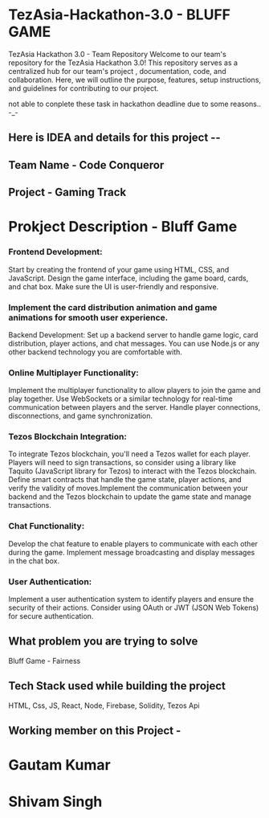 # TezAsia-Hackathon-3.0 - BLUFF GAME 
TezAsia Hackathon 3.0 - Team Repository  Welcome to our team's repository for the TezAsia Hackathon 3.0! This repository serves as a centralized hub for our team's project , documentation, code, and collaboration. Here, we will outline the purpose, features, setup instructions, and guidelines for contributing to our project.

not able to conplete these task in hackathon deadline due to some reasons.. -_-

## Here is IDEA and details for this project --

## Team Name - Code Conqueror 
## Project - Gaming Track
# Prokject Description - Bluff Game

### Frontend Development:
Start by creating the frontend of your game using HTML, CSS, and JavaScript.
Design the game interface, including the game board, cards, and chat box. Make sure the UI is
user-friendly and responsive.

### Implement the card distribution animation and game animations for smooth user experience.
Backend Development: Set up a backend server to handle game logic, card distribution, player actions, and chat
messages. You can use Node.js or any other backend technology you are comfortable with.

### Online Multiplayer Functionality:
Implement the multiplayer functionality to allow players to join the game and play together.
Use WebSockets or a similar technology for real-time communication between players and the
server. Handle player connections, disconnections, and game synchronization.

### Tezos Blockchain Integration:
To integrate Tezos blockchain, you'll need a Tezos wallet for each player. Players will need to
sign transactions, so consider using a library like Taquito (JavaScript library for Tezos) to
interact with the Tezos blockchain. Define smart contracts that handle the game state, player actions, and verify the validity of moves.Implement the communication between your backend and the Tezos blockchain to update the
game state and manage transactions.

### Chat Functionality:
Develop the chat feature to enable players to communicate with each other during the game.
Implement message broadcasting and display messages in the chat box.

### User Authentication:
Implement a user authentication system to identify players and ensure the security of their
actions.
Consider using OAuth or JWT (JSON Web Tokens) for secure authentication.


## What problem you are trying to solve 
Bluff Game - Fairness

## Tech Stack used while building the project
HTML, Css, JS, React, Node, Firebase, Solidity, Tezos Api

## Working member on this Project -
# Gautam Kumar
# Shivam Singh 








